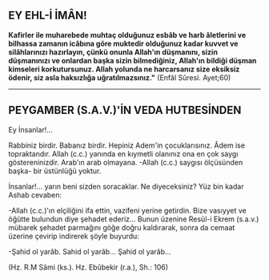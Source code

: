 ## EY EHL-İ İMÂN!

**Kafirler ile muharebede muhtaç olduğunuz esbâb ve harb âletlerini ve bilhassa zamanın icâbına göre muktedir olduğunuz kadar kuvvet ve silâhlarınızı hazırlayın, çünkü onunla Allah'ın düşmanını, sizin düşmanınızı ve onlardan baş­ka sizin bilmediğiniz, Allah'ın bildiği düşman kimseleri korkutursunuz. Allah yolunda ne har­carsanız size eksiksiz ödenir, siz asla haksızlığa uğratılmazsınız."** (Enfâl Sûresi. Ayet;60)

<hr>

## PEYGAMBER (S.A.V.)'İN VEDA HUTBESİNDEN

Ey İnsanlar!...

Rabbiniz birdir. Babanız birdir. Hepiniz Adem'in çocuklarısınız. Âdem ise topraktandır. Allah (c.c.) yanında en kıymetli olanınız ona en çok saygı göstereninizdir. Arab'ın arab olmayana. -Allah (c.c.) saygısı ölçüsünden başka- bir üstünlüğü yoktur.

İnsanlar!... yarın beni sizden soracaklar. Ne diyeceksiniz? Yüz bin kadar Ashab cevaben:

-Allah (c.c.)'ın elçiliğini ifa ettin, vazifeni yerine getirdin. Bize vasıyyet ve öğütte bulundun diye şehadet ederiz... Bunun üzenine Resül-i Ekrem (s.a.v.) mübarek şehadet parmağını göğe doğru kaldırarak, sonra da cemaat üzerine çevi­rip indirerek şöyle buyurdu:

-Şahid ol yarâb. Sahid ol yarâb... Şahid ol yarâb...

(Hz. R.M Sâmi (ks.). Hz. Ebûbekir (r.a.), Sh.: 106)
